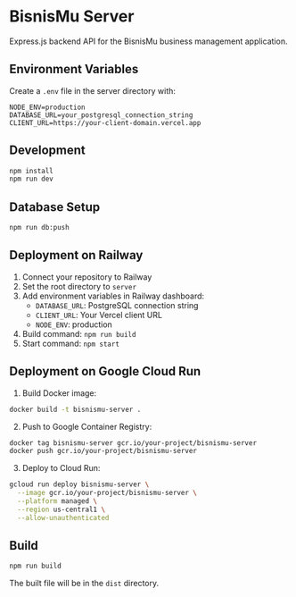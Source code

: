 # BisnisMu Server

Express.js backend API for the BisnisMu business management application.

## Environment Variables

Create a `.env` file in the server directory with:

```
NODE_ENV=production
DATABASE_URL=your_postgresql_connection_string
CLIENT_URL=https://your-client-domain.vercel.app
```

## Development

```bash
npm install
npm run dev
```

## Database Setup

```bash
npm run db:push
```

## Deployment on Railway

1. Connect your repository to Railway
2. Set the root directory to `server`
3. Add environment variables in Railway dashboard:
   - `DATABASE_URL`: PostgreSQL connection string
   - `CLIENT_URL`: Your Vercel client URL
   - `NODE_ENV`: production
4. Build command: `npm run build`
5. Start command: `npm start`

## Deployment on Google Cloud Run

1. Build Docker image:
```bash
docker build -t bisnismu-server .
```

2. Push to Google Container Registry:
```bash
docker tag bisnismu-server gcr.io/your-project/bisnismu-server
docker push gcr.io/your-project/bisnismu-server
```

3. Deploy to Cloud Run:
```bash
gcloud run deploy bisnismu-server \
  --image gcr.io/your-project/bisnismu-server \
  --platform managed \
  --region us-central1 \
  --allow-unauthenticated
```

## Build

```bash
npm run build
```

The built file will be in the `dist` directory.